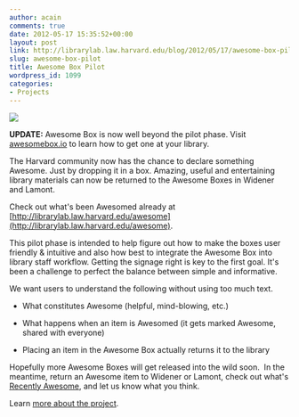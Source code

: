 ```yaml
---
author: acain
comments: true
date: 2012-05-17 15:35:52+00:00
layout: post
link: http://librarylab.law.harvard.edu/blog/2012/05/17/awesome-box-pilot/
slug: awesome-box-pilot
title: Awesome Box Pilot
wordpress_id: 1099
categories:
- Projects
---
```


[![](http://librarylab.law.harvard.edu/blog/wp-content/uploads/2012/05/IMG_0176-300x225.jpg)](http://librarylab.law.harvard.edu/blog/wp-content/uploads/2012/05/IMG_0176.jpg)



**UPDATE:** Awesome Box is now well beyond the pilot phase. Visit [awesomebox.io](http://awesomebox.io) to learn how to get one at your library.

The Harvard community now has the chance to declare something Awesome. Just by dropping it in a box. Amazing, useful and entertaining library materials can now be returned to the Awesome Boxes in Widener and Lamont.

Check out what's been Awesomed already at [http://librarylab.law.harvard.edu/awesome](http://librarylab.law.harvard.edu/awesome).

This pilot phase is intended to help figure out how to make the boxes user friendly & intuitive and also how best to integrate the Awesome Box into library staff workflow. Getting the signage right is key to the first goal. It's been a challenge to perfect the balance between simple and informative.

We want users to understand the following without using too much text.



	
  * What constitutes Awesome (helpful, mind-blowing, etc.)

	
  * What happens when an item is Awesomed (it gets marked Awesome, shared with everyone)

	
  * Placing an item in the Awesome Box actually returns it to the library


Hopefully more Awesome Boxes will get released into the wild soon.  In the meantime, return an Awesome item to Widener or Lamont, check out what's [Recently Awesome](http://librarylab.law.harvard.edu/awesome), and let us know what you think.

Learn [more about the project](http://osc.hul.harvard.edu/liblab/proj/awesome-box).
